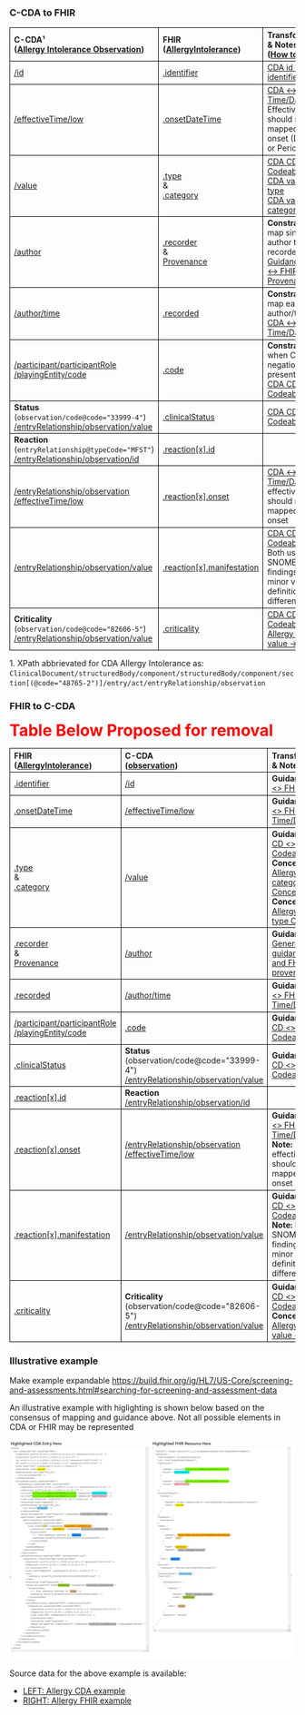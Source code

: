 <style>
td, th {
   border: 1px solid black!important;
}
</style>

### C-CDA to FHIR

| C-CDA¹ <br/>([Allergy Intolerance Observation](http://hl7.org/cda/stds/ccda/draft1/StructureDefinition-2.16.840.1.113883.10.20.22.4.7.html)) | FHIR <br/>([AllergyIntolerance](https://build.fhir.org/ig/HL7/US-Core/StructureDefinition-us-core-allergyintolerance.html))| Transform Steps & Notes<br />([How to read](mappingGuidance.html#how-to-read-transform-steps-column)) |
|:-------|:------|:---------|
|[/id](https://build.fhir.org/ig/HL7/CDA-ccda-2.1-sd/StructureDefinition-2.16.840.1.113883.10.20.22.4.7-definitions.html#diff_Observation.id)|[.identifier](https://build.fhir.org/ig/HL7/US-Core/StructureDefinition-us-core-allergyintolerance-definitions.html#AllergyIntolerance.id)| [CDA id ↔ FHIR identifier](mappingGuidance.html#cda-id--fhir-identifier)|
|[/effectiveTime/low]()|[.onsetDateTime]()|[CDA ↔ FHIR Time/Dates](mappingGuidance.html#cda--fhir-timedates)<br/>EffectiveTime/high should not be mapped within onset (DateTime or Period)|
|[/value]()|[.type]()<br/>&<br/> [.category]()|[CDA CD ↔ FHIR CodeableConcept]()<br/>[CDA value → FHIR type]() <br/> [CDA value → FHIR category](./ConceptMap-CF-AllergyIntoleranceCategory.html)|
|[/author]()|[.recorder]()<br/>&<br/>[Provenance]()|**Constraint:** Only map single CDA author to FHIR recorder<br/>[Guidance on CDA ↔ FHIR Provenance]()|
|[/author/time]()|[.recorded]()|**Constraint:** Only map earliest author/time <br/>[CDA ↔ FHIR Time/Dates]()|
|[/participant/participantRole<br/>/playingEntity/code]()|[.code]()|**Constraint:** Only when CDA negation not present<br/>[CDA CD ↔ FHIR CodeableConcept]()|
|**Status**<br/>(```observation/code@code="33999-4"```)<br/>[/entryRelationship/observation/value]()|[.clinicalStatus]()|[CDA CD ↔ FHIR CodeableConcept]()
|**Reaction**<br/>(```entryRelationship@typeCode="MFST"```)<br/>[/entryRelationship/observation/id]()|[.reaction[x].id]()<br/>
|[/entryRelationship/observation<br/>/effectiveTime/low]()|[.reaction[x].onset]()|[CDA ↔ FHIR Time/Dates]()<br/>effectiveTime/high should not be mapped within onset
|[/entryRelationship/observation/value]()|[.reaction[x].manifestation]()|[CDA CD ↔ FHIR CodeableConcept]()<br/>Both  use SNOMED clinical findings with minor valueSet definition differences
|**Criticality**<br/>(```observation/code@code="82606-5"```)<br/>[/entryRelationship/observation/value]()|[.criticality]()|[CDA CD ↔ FHIR CodeableConcept]()<br/>[Allergy Criticality value → criticality]()

1\. XPath abbrievated for CDA Allergy Intolerance as: ```ClinicalDocument/structuredBody/component/structuredBody/component/section[(@code="48765-2")]/entry/act/entryRelationship/observation```

### FHIR to C-CDA

<span style="color:red; font-weight:bold; font-size:2em">Table Below Proposed for removal</span> 

| FHIR <br/>([AllergyIntolerance](https://build.fhir.org/ig/HL7/US-Core/StructureDefinition-us-core-allergyintolerance.html))| C-CDA <br/>([observation](http://hl7.org/cda/stds/core/draft1/StructureDefinition-Observation.html))| Transform Steps & Notes|
|:-------|:------|:---------|
|[.identifier](https://build.fhir.org/ig/HL7/US-Core/StructureDefinition-us-core-allergyintolerance-definitions.html#AllergyIntolerance.id)|[/id](https://build.fhir.org/ig/HL7/CDA-ccda-2.1-sd/StructureDefinition-2.16.840.1.113883.10.20.22.4.7-definitions.html#diff_Observation.id)|**Guidance:** [CDA id <> FHIR identifier]()|
|[.onsetDateTime]()|[/effectiveTime/low]()|**Guidance**: [CDA <> FHIR Time/Dates]()
|[.type]()<br/>&<br/> [.category]()|[/value]()|**Guidance:** [CDA CD <> FHIR CodeableConcept]()<br/>**ConceptMap:** [Allergy value <> category ConceptMap]()<br/>**ConceptMap:** [Allergy value <> type ConceptMap]()|
|[.recorder]()<br/>&<br/>[Provenance]()|[/author]()|**Guidance:** [Generalized guidance on CDA and FHIR provenance]()|
|[.recorded]()|[/author/time]()|**Guidance:** [CDA <> FHIR Time/Dates]()|
|[/participant/participantRole<br/>/playingEntity/code]()|[.code]()|**Guidance**: [CDA CD <> FHIR CodeableConcept]()|
|[.clinicalStatus]()|**Status**<br/>(observation/code@code="33999-4")<br/>[/entryRelationship/observation/value]()|**Guidance:** [CDA CD <> FHIR CodeableConcept]()
|[.reaction[x].id]()|**Reaction**<br/>[/entryRelationship/observation/id]()
|[.reaction[x].onset]()|[/entryRelationship/observation<br/>/effectiveTime/low]()|**Guidance:** [CDA <> FHIR Time/Dates]()<br/>**Note:** effectiveTime/high should not be mapped within onset
|[.reaction[x].manifestation]()|[/entryRelationship/observation/value]()|**Guidance:** [CDA CD <> FHIR CodeableConcept]()<br/>**Note:** Both  use SNOMED clinical findings with minor valueSet definition differences
|[.criticality]()|**Criticality**<br/>(observation/code@code="82606-5")<br/>[/entryRelationship/observation/value]()|**Guidance:** [CDA CD <> FHIR CodeableConcept]()<br/>**ConceptMap:** [Allergy Criticality value <> criticality]()

### Illustrative example

Make example expandable
https://build.fhir.org/ig/HL7/US-Core/screening-and-assessments.html#searching-for-screening-and-assessment-data

An illustrative example with higlighting is shown below based on the consensus of mapping and guidance above. Not all possible elements in CDA or FHIR may be represented 

<img src="allergy_example.png" />

Source data for the above example is available: 
* [LEFT: Allergy CDA example]()
* [RIGHT: Allergy FHIR example](./AllergyIntolerance-allergy-intolerance-mapped-to-FHIR.html)